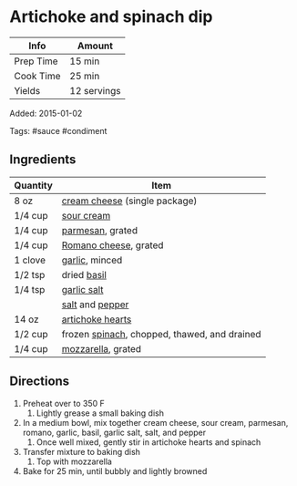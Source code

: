 # Artichoke and spinach dip

| Info      | Amount      |
| --------- | ----------- |
| Prep Time | 15 min      |
| Cook Time | 25 min      |
| Yields    | 12 servings |

Added: 2015-01-02

Tags: #sauce #condiment

## Ingredients

| Quantity | Item                                                                      |
| -------- | ------------------------------------------------------------------------- |
| 8 oz     | [cream cheese](../Ingredients/cream%20cheese.md) (single package)           |
| 1/4 cup  | [sour cream](../Ingredients/sour%20cream.md)                                |
| 1/4 cup  | [parmesan](../Ingredients/parmesan.md), grated                            |
| 1/4 cup  | [Romano cheese](../Ingredients/romano.md), grated                  |
| 1 clove  | [garlic](../Ingredients/garlic.md), minced                                |
| 1/2 tsp  | dried [basil](../Ingredients/basil.md)                                    |
| 1/4 tsp  | [garlic salt](../Ingredients/garlic%20salt.md)                              |
|          | [salt](../Ingredients/salt.md) and [pepper](../Ingredients/pepper.md)     |
| 14 oz    | [artichoke hearts](../Ingredients/artichoke%20hearts.md)                    |
| 1/2 cup  | frozen [spinach](../Ingredients/spinach.md), chopped, thawed, and drained |
| 1/4 cup  | [mozzarella](../Ingredients/mozzarella.md), grated                        |

## Directions

1. Preheat over to 350 F
     1. Lightly grease a small baking dish
2. In a medium bowl, mix together cream cheese, sour cream, parmesan, romano, garlic, basil, garlic salt, salt, and pepper
     1. Once well mixed, gently stir in artichoke hearts and spinach
3. Transfer mixture to baking dish
     1. Top with mozzarella
4. Bake for 25 min, until bubbly and lightly browned

